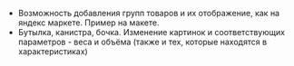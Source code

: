 - Возможность добавления групп товаров и их отображение, как на яндекс маркете. Пример на макете.
- Бутылка, канистра, бочка. Изменение картинок и соответствующих параметров - веса и объёма (также и тех, которые находятся в характеристиках)